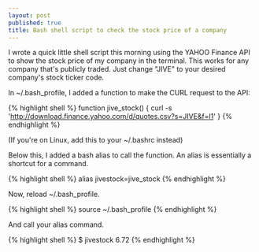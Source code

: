 ```yaml
---
layout: post
published: true
title: Bash shell script to check the stock price of a company
---
```

I wrote a quick little shell script this morning using the YAHOO Finance API to show the stock price of my company in the terminal. This works for any company that's publicly traded. Just change "JIVE" to your desired company's stock ticker code.

In ~/.bash_profile, I added a function to make the CURL request to the API:

{% highlight shell %}
function jive_stock() {
    curl -s 'http://download.finance.yahoo.com/d/quotes.csv?s=JIVE&f=l1'
}
{% endhighlight %}

(If you're on Linux, add this to your ~/.bashrc instead)

Below this, I added a bash alias to call the function. An alias is essentially a shortcut for a command.

{% highlight shell %}
alias jivestock=jive_stock
{% endhighlight %}

Now, reload ~/.bash_profile.

{% highlight shell %}
source ~/.bash_profile
{% endhighlight %}

And call your alias command.

{% highlight shell %}
$ jivestock
6.72
{% endhighlight %}
